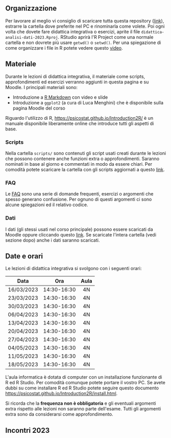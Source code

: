 ## Organizzazione

Per lavorare al meglio vi consiglio di scaricare tutta questa repository ([link](https://minhaskamal.github.io/DownGit/#/home?url=https://github.com/stat-teaching/didattica-analisi-dati-2023)), estrarre la cartella dove preferite nel PC e rinominarla come volete. Poi ogni volta che dovete fare didattica integrativa o esercizi, aprite il file `didattica-analisi-dati-2023.Rproj`. RStudio aprirà l'R Project come una normale cartella e non dovrete più usare `getwd()` o `setwd()`. Per una spiegazione di come organizzare i file in R potete vedere questo [video](https://youtu.be/MvdVqB5brZo).

## Materiale

Durante le lezioni di didattica integrativa, il materiale come scripts, approfondimenti ed esercizi verranno aggiunti in questa pagina e su Moodle. I principali materiali sono:

- Introduzione a [R Markdown](https://stat-teaching.github.io/rmarkdown-intro/) con video e slide
- Introduzione a `ggplot2` (a cura di Luca Menghini) che è disponibile sulla pagina Moodle del corso

Riguardo l'utilizzo di R, https://psicostat.github.io/Introduction2R/ è un manuale disponibile liberamente online che introduce tutti gli aspetti di base.

### Scripts

Nella cartella `scripts/` sono contenuti gli script usati creati durante le lezioni che possono contenere anche funzioni extra o approfondimenti. Saranno nominati in base al giorno e commentati in modo da essere chiari. Per comodità potete scaricare la cartella con gli scripts aggiornati a questo [link](https://minhaskamal.github.io/DownGit/#/home?url=https://github.com/stat-teaching/didattica-analisi-dati-2023/tree/main/scripts).

### FAQ

Le [FAQ](faq/faq.html) sono una serie di domande frequenti, esercizi o argomenti che spesso generano confusione. Per ognuno di questi argomenti ci sono alcune spiegazioni ed il relativo codice.

### Dati

I dati (gli stessi usati nel corso principale) possono essere scaricati da Moodle oppure cliccando questo [link](https://minhaskamal.github.io/DownGit/#/home?url=https://github.com/stat-teaching/didattica-analisi-dati-2023/tree/main/data). Se scaricate l'intera cartella (vedi sezione dopo) anche i dati saranno scaricati.

## Date e orari

Le lezioni di didattica integrativa si svolgono con i seguenti orari:

| **Data** | **Ora** | **Aula** |
|:---:|:---:|:---:|
| 16/03/2023 | 14:30-16:30 | 4N |
| 23/03/2023 | 14:30-16:30 | 4N |
| 30/03/2023 | 14:30-16:30 | 4N |
| 06/04/2023 | 14:30-16:30 | 4N |
| 13/04/2023 | 14:30-16:30 | 4N |
| 20/04/2023 | 14:30-16:30 | 4N |
| 27/04/2023 | 14:30-16:30 | 4N |
| 04/05/2023 | 14:30-16:30 | 4N |
| 11/05/2023 | 14:30-16:30 | 4N |
| 18/05/2023 | 14:30-16:30 | 4N |

L'aula informatica è dotata di computer con un installazione funzionante di R ed R Studio. Per comodità comunque potete portare il vostro PC. Se avete dubbi su come installare R ed R Studio potete seguire questo documento https://psicostat.github.io/Introduction2R/install.html.

Si ricorda che la **frequenza non è obbligatoria** e gli eventuali argomenti extra rispetto alle lezioni non saranno parte dell'esame. Tutti gli argomenti extra sono da considerarsi come approfondimento.

## Incontri 2023
